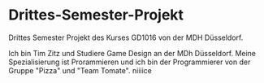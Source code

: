 # Drittes-Semester-Projekt
Drittes Semester Projekt des Kurses GD1016 von der MDH Düsseldorf.

Ich bin Tim Zitz und Studiere Game Design an der MDh Düsseldorf. 
Meine Spezialisierung ist Prorammieren und ich bin der Programmierer von der Gruppe "Pizza" und "Team Tomate".
niiiice
